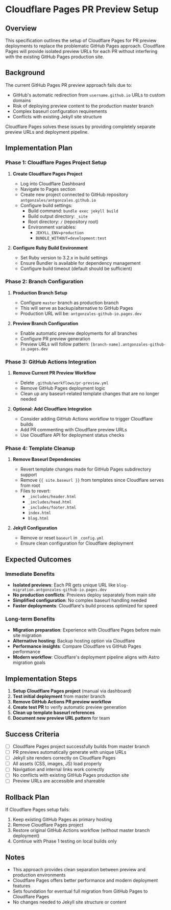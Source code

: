 # Cloudflare Pages PR Preview Setup

## Overview

This specification outlines the setup of Cloudflare Pages for PR preview deployments to replace the problematic GitHub Pages approach. Cloudflare Pages will provide isolated preview URLs for each PR without interfering with the existing GitHub Pages production site.

## Background

The current GitHub Pages PR preview approach fails due to:
- GitHub's automatic redirection from `username.github.io` URLs to custom domains
- Risk of deploying preview content to the production master branch
- Complex baseurl configuration requirements
- Conflicts with existing Jekyll site structure

Cloudflare Pages solves these issues by providing completely separate preview URLs and deployment pipeline.

## Implementation Plan

### Phase 1: Cloudflare Pages Project Setup

1. **Create Cloudflare Pages Project**
   - Log into Cloudflare Dashboard
   - Navigate to Pages section
   - Create new project connected to GitHub repository `antgonzales/antgonzales.github.io`
   - Configure build settings:
     - Build command: `bundle exec jekyll build`
     - Build output directory: `_site`
     - Root directory: `/` (repository root)
     - Environment variables:
       - `JEKYLL_ENV=production`
       - `BUNDLE_WITHOUT=development:test`

2. **Configure Ruby Build Environment**
   - Set Ruby version to 3.2.x in build settings
   - Ensure Bundler is available for dependency management
   - Configure build timeout (default should be sufficient)

### Phase 2: Branch Configuration

1. **Production Branch Setup**
   - Configure `master` branch as production branch
   - This will serve as backup/alternative to GitHub Pages
   - Production URL will be: `antgonzales-github-io.pages.dev`

2. **Preview Branch Configuration**
   - Enable automatic preview deployments for all branches
   - Configure PR preview generation
   - Preview URLs will follow pattern: `[branch-name].antgonzales-github-io.pages.dev`

### Phase 3: GitHub Actions Integration

1. **Remove Current PR Preview Workflow**
   - Delete `.github/workflows/pr-preview.yml`
   - Remove GitHub Pages deployment logic
   - Clean up any baseurl-related template changes that are no longer needed

2. **Optional: Add Cloudflare Integration**
   - Consider adding GitHub Actions workflow to trigger Cloudflare builds
   - Add PR commenting with Cloudflare preview URLs
   - Use Cloudflare API for deployment status checks

### Phase 4: Template Cleanup

1. **Remove Baseurl Dependencies**
   - Revert template changes made for GitHub Pages subdirectory support
   - Remove `{{ site.baseurl }}` from templates since Cloudflare serves from root
   - Files to revert:
     - `_includes/header.html`
     - `_includes/head.html`
     - `_includes/footer.html`
     - `index.html`
     - `blog.html`

2. **Jekyll Configuration**
   - Remove or reset `baseurl` in `_config.yml`
   - Ensure clean configuration for Cloudflare deployment

## Expected Outcomes

### Immediate Benefits
- **Isolated previews**: Each PR gets unique URL like `blog-migration.antgonzales-github-io.pages.dev`
- **No production conflicts**: Previews deploy separately from main site
- **Simplified configuration**: No complex baseurl handling needed
- **Faster deployments**: Cloudflare's build process optimized for speed

### Long-term Benefits
- **Migration preparation**: Experience with Cloudflare Pages before main site migration
- **Alternative hosting**: Backup hosting option via Cloudflare
- **Performance insights**: Compare Cloudflare vs GitHub Pages performance
- **Modern workflow**: Cloudflare's deployment pipeline aligns with Astro migration goals

## Implementation Steps

1. **Setup Cloudflare Pages project** (manual via dashboard)
2. **Test initial deployment** from master branch
3. **Remove GitHub Actions PR preview workflow**
4. **Create test PR** to verify automatic preview generation
5. **Clean up template baseurl references**
6. **Document new preview URL pattern** for team

## Success Criteria

- [ ] Cloudflare Pages project successfully builds from master branch
- [ ] PR previews automatically generate with unique URLs
- [ ] Jekyll site renders correctly on Cloudflare Pages
- [ ] All assets (CSS, images, JS) load properly
- [ ] Navigation and internal links work correctly
- [ ] No conflicts with existing GitHub Pages production site
- [ ] Preview URLs are accessible and shareable

## Rollback Plan

If Cloudflare Pages setup fails:
1. Keep existing GitHub Pages as primary hosting
2. Remove Cloudflare Pages project
3. Restore original GitHub Actions workflow (without master branch deployment)
4. Continue with Phase 1 testing on local builds only

## Notes

- This approach provides clean separation between preview and production environments
- Cloudflare Pages offers better performance and modern deployment features
- Sets foundation for eventual full migration from GitHub Pages to Cloudflare Pages
- No changes needed to Jekyll site structure or content
